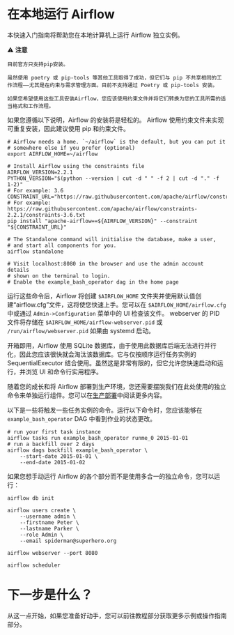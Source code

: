 # 在本地运行 Airflow
本快速入门指南将帮助您在本地计算机上运行 Airflow 独立实例。

:warning: **注意**
```
目前官方只支持pip安装。

虽然使用 poetry 或 pip-tools 等其他工具取得了成功，但它们与 pip 不共享相同的工作流程——尤其是在约束与需求管理方面。目前不支持通过 Poetry 或 pip-tools 安装。

如果您希望使用这些工具安装Airflow，您应该使用约束文件并将它们转换为您的工具所需的适当格式和工作流程。
```

如果您遵循以下说明，Airflow 的安装将是轻松的。 Airflow 使用约束文件来实现可重复安装，因此建议使用 pip 和约束文件。

```
# Airflow needs a home. `~/airflow` is the default, but you can put it
# somewhere else if you prefer (optional)
export AIRFLOW_HOME=~/airflow

# Install Airflow using the constraints file
AIRFLOW_VERSION=2.2.1
PYTHON_VERSION="$(python --version | cut -d " " -f 2 | cut -d "." -f 1-2)"
# For example: 3.6
CONSTRAINT_URL="https://raw.githubusercontent.com/apache/airflow/constraints-${AIRFLOW_VERSION}/constraints-${PYTHON_VERSION}.txt"
# For example: https://raw.githubusercontent.com/apache/airflow/constraints-2.2.1/constraints-3.6.txt
pip install "apache-airflow==${AIRFLOW_VERSION}" --constraint "${CONSTRAINT_URL}"

# The Standalone command will initialise the database, make a user,
# and start all components for you.
airflow standalone

# Visit localhost:8080 in the browser and use the admin account details
# shown on the terminal to login.
# Enable the example_bash_operator dag in the home page
```

运行这些命令后，Airflow 将创建 `$AIRFLOW_HOME` 文件夹并使用默认值创建“airflow.cfg”文件，这将使您快速上手。您可以在 `$AIRFLOW_HOME/airflow.cfg` 中或通过 `Admin->Configuration` 菜单中的 UI 检查该文件。 webserver 的 PID 文件将存储在 `$AIRFLOW_HOME/airflow-webserver.pid` 或 `/run/airflow/webserver.pid` 如果由 systemd 启动。

开箱即用，Airflow 使用 SQLite 数据库，由于使用此数据库后端无法进行并行化，因此您应该很快就会淘汰该数据库。它与仅按顺序运行任务实例的 SequentialExecutor 结合使用。虽然这是非常有限的，但它允许您快速启动和运行，并浏览 UI 和命令行实用程序。

随着您的成长和将 Airflow 部署到生产环境，您还需要摆脱我们在此处使用的独立命令来单独运行组件。您可以在[生产部署](https://airflow.apache.org/docs/apache-airflow/stable/production-deployment.html)中阅读更多内容。

以下是一些将触发一些任务实例的命令。运行以下命令时，您应该能够在 `example_bash_operator` DAG 中看到作业的状态更改。

```
# run your first task instance
airflow tasks run example_bash_operator runme_0 2015-01-01
# run a backfill over 2 days
airflow dags backfill example_bash_operator \
    --start-date 2015-01-01 \
    --end-date 2015-01-02
```

如果您想手动运行 Airflow 的各个部分而不是使用多合一的独立命令，您可以运行：
```
airflow db init

airflow users create \
    --username admin \
    --firstname Peter \
    --lastname Parker \
    --role Admin \
    --email spiderman@superhero.org

airflow webserver --port 8080

airflow scheduler
```

# 下一步是什么？
从这一点开始，如果您准备好动手，您可以前往教程部分获取更多示例或操作指南部分。